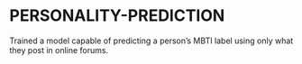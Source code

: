 # PERSONALITY-PREDICTION
Trained a model capable of predicting a person’s MBTI label using only what they post in online forums.
